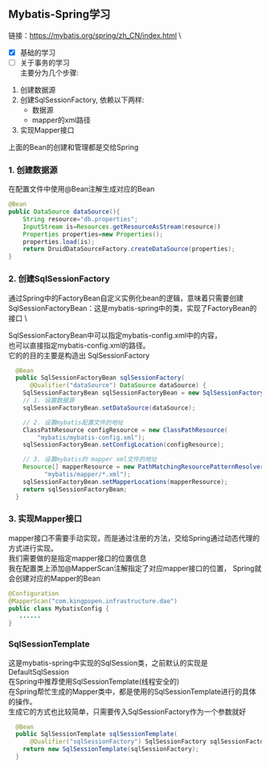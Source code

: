 ## Mybatis-Spring学习
链接：https://mybatis.org/spring/zh_CN/index.html \
- [x] 基础的学习
- [ ] 关于事务的学习 \
主要分为几个步骤:
1. 创建数据源
2. 创建SqlSessionFactory, 依赖以下两样:
   * 数据源
   * mapper的xml路径
3. 实现Mapper接口

上面的Bean的创建和管理都是交给Spring
### 1. 创建数据源
在配置文件中使用@Bean注解生成对应的Bean
```java
@Bean
public DataSource dataSource(){
    String resource="db.properties";
    InputStream is=Resources.getResourceAsStream(resource))
    Properties properties=new Properties();
    properties.load(is);
    return DruidDataSourceFactory.createDataSource(properties);
}
```
### 2. 创建SqlSessionFactory
通过Spring中的FactoryBean自定义实例化bean的逻辑，意味着只需要创建\
SqlSessionFactoryBean：这是mybatis-spring中的类，实现了FactoryBean的接口 \

SqlSessionFactoryBean中可以指定mybatis-config.xml中的内容，\
也可以直接指定mybatis-config.xml的路径。\
它的的目的主要是构造出 SqlSessionFactory

```java
  @Bean
  public SqlSessionFactoryBean sqlSessionFactory(
      @Qualifier("dataSource") DataSource dataSource) {
    SqlSessionFactoryBean sqlSessionFactoryBean = new SqlSessionFactoryBean();
    // 1. 设置数据源
    sqlSessionFactoryBean.setDataSource(dataSource);

    // 2. 设置mybatis配置文件的地址
    ClassPathResource configResource = new ClassPathResource(
        "mybatis/mybatis-config.xml");
    sqlSessionFactoryBean.setConfigLocation(configResource);

    // 3. 设置mybatis的 mapper xml文件的地址
    Resource[] mapperResource = new PathMatchingResourcePatternResolver().getResources(
          "mybatis/mapper/*.xml");
    sqlSessionFactoryBean.setMapperLocations(mapperResource);
    return sqlSessionFactoryBean;
  }
```
### 3. 实现Mapper接口
mapper接口不需要手动实现，而是通过注册的方法，交给Spring通过动态代理的方式进行实现。 \
我们需要做的是指定mapper接口的位置信息\
我在配置类上添加@MapperScan注解指定了对应mapper接口的位置，
Spring就会创建对应的Mapper的Bean

```java
@Configuration
@MapperScan("com.kingpopen.infrastructure.dao")
public class MybatisConfig {
   ......
}
```

### SqlSessionTemplate
这是mybatis-spring中实现的SqlSession类，之前默认的实现是DefaultSqlSession \
在Spring中推荐使用SqlSessionTemplate(线程安全的) \
在Spring帮忙生成的Mapper类中，都是使用的SqlSessionTemplate进行的具体的操作。\
生成它的方式也比较简单，只需要传入SqlSessionFactory作为一个参数就好
```java
  @Bean
  public SqlSessionTemplate sqlSessionTemplate(
      @Qualifier("sqlSessionFactory") SqlSessionFactory sqlSessionFactory) {
    return new SqlSessionTemplate(sqlSessionFactory);
  }
```